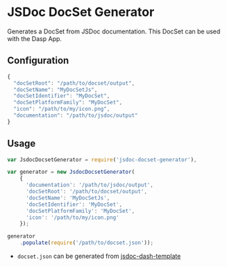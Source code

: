 # JSDoc DocSet Generator

Generates a DocSet from JSDoc documentation. This DocSet can be used with the Dasp App.

## Configuration

```javascript
{
  "docSetRoot": "/path/to/docset/output",
  "docSetName": "MyDocSetJs",
  "docSetIdentifier": "MyDocSet",
  "docSetPlatformFamily": "MyDocSet",
  "icon": "/path/to/my/icon.png",
  "documentation": "/path/to/jsdoc/output"
}
```

## Usage

```javascript
var JsdocDocsetGenerator = require('jsdoc-docset-generator'),

var generator = new JsdocDocsetGenerator(
    {
      'documentation': '/path/to/jsdoc/output',
      'docSetRoot': '/path/to/docset/output',
      'docSetName': 'MyDocSetJs',
      'docSetIdentifier': 'MyDocSet',
      'docSetPlatformFamily': 'MyDocSet',
      'icon': '/path/to/my/icon.png'
    });

generator
    .populate(require('/path/to/docset.json'));
```

* `docset.json` can be generated from [jsdoc-dash-template](https://github.com/theasta/jsdoc-dash-template)
